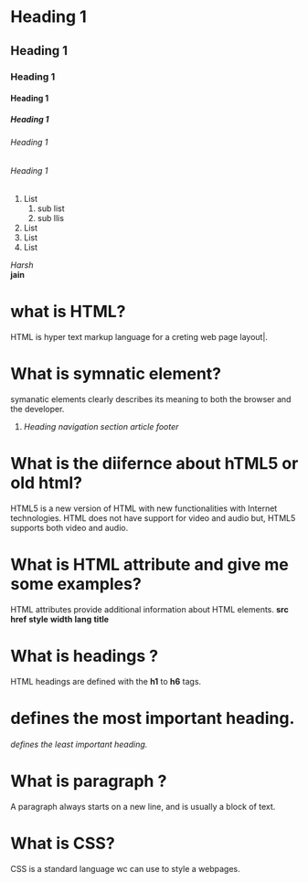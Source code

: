 # Heading 1
## Heading 1
### Heading 1
#### Heading 1
##### Heading 1
###### Heading 1
###### Heading 1

1. List
    1. sub list
    2. sub llis
2. List
3. List
4. List

*Harsh* <br> **jain** 

# what is HTML?
HTML is hyper text markup language for a creting web page layout|.

# What is symnatic element?
symanatic elements clearly describes its meaning to both the browser and the developer.
1. *Heading* *navigation* *section* *article* *footer*

# What is the diifernce about hTML5 or old html?
 HTML5 is a new version of HTML with new functionalities with Internet technologies.
  HTML does not have support for video and audio but, HTML5 supports both video and audio.

# What is HTML attribute and give me some examples?
HTML attributes provide additional information about HTML elements.
**src** **href** **style** **width** **lang** **title** 

# What is headings ?
HTML headings are defined with the **h1** to **h6** tags.
<h1> defines the most important heading. <h6> defines the least important heading.

# What is paragraph ?
A paragraph always starts on a new line, and is usually a block of text.

# What is CSS?
CSS is a standard language wc can use to style a webpages.